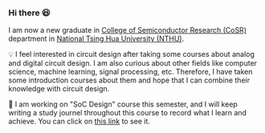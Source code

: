### Hi there 😆

I am now a new graduate in [College of Semiconductor Research (CoSR)](https://cosr.site.nthu.edu.tw/) department in [National Tsing Hua University (NTHU)](https://www.nthu.edu.tw/). 

💡 I feel interested in circuit design after taking some courses about analog and digital circuit design. I am also curious about other fields like computer science, machine learning, signal processing, etc. Therefore, I have taken some introduction courses about them and hope that I can combine their knowledge with circuit design.

📝 I am working on "SoC Design" course this semester, and I will keep writing a study journel throughout this course to record what I learn and achieve. You can click on [this link](https://hackmd.io/@whywhytellmewhy/S1joJxm1p) to see it.

<!--
**whywhytellmewhy/whywhytellmewhy** is a ✨ _special_ ✨ repository because its `README.md` (this file) appears on your GitHub profile.

Here are some ideas to get you started:

- 🔭 I’m currently working on ...
- 🌱 I’m currently learning ...
- 👯 I’m looking to collaborate on ...
- 🤔 I’m looking for help with ...
- 💬 Ask me about ...
- 📫 How to reach me: ...
- 😄 Pronouns: ...
- ⚡ Fun fact: ...
-->
